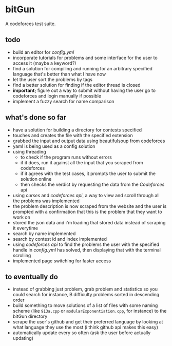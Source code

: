 #  bitGun
A codeforces test suite.   
## todo
- build an editor for _config.yml_
- incorporate tutorials for problems and some interface for the user to access it (maybe a keyword?)
- find a solution for compiling and running for an arbitrary specified language that's better than what I have now
- let the user sort the problems by tags
- find a better solution for finding if the editor thread is closed
- **important;** figure out a way to submit without having the user go to codeforces and login manually if possible
- implement a fuzzy search for name comparison

## what's done so far
- have a solution for building a directory for contests specified
- touches and creates the file with the specified extension
- grabbed the input and output data using beautifulsoup from codeforces
- yaml is being used as a config solution
- using threading
    - to check if the program runs without errors
    - if it does, run it against all the input that you scraped from codeforces
    - if it agrees with the test cases, it prompts the user to submit the solution online
    - then checks the verdict by requesting the data from the _Codeforces_ api
- using _curses_ and _codeforces api_, a way to view and scroll through all the problems was implemented
- the problem description is now scraped from the website and the user is prompted with a confirmation that this is the problem that they want to work on
- stored the json data and i'm loading that stored data instead of scraping it everytime
- search by name implemented
- search by contest id and index implemented
- using _codeforces api_ to find the problems the user with the specified handle in _config.yml_ has solved, then displaying that with the terminal scrolling
- implemented page switching for faster access

## to eventually do
- instead of grabbing just problem, grab problem and statistics so you could search for instance, B difficulty problems sorted in descending order
- build something to move solutions of a list of files with some naming scheme (like `913a.cpp` or `modularExponentiation.cpp`, for instance) to the bitGun directory
- scrape the user's github and get their preferred language by looking at what language they use the most (i think github api makes this easy)
- automatically update every so often (ask the user before actually updating)
